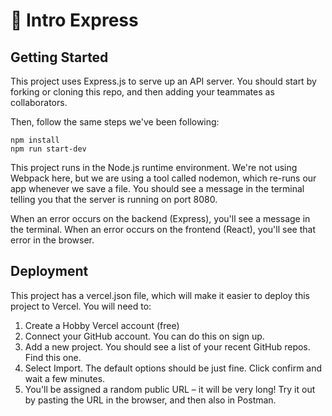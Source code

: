 # 🚂 Intro Express

## Getting Started

This project uses Express.js to serve up an API server. You should start by forking or cloning this repo, and then adding your teammates as collaborators.

Then, follow the same steps we've been following:

```
npm install
npm run start-dev
```

This project runs in the Node.js runtime environment. We're not using Webpack here, but we are using a tool called nodemon, which re-runs our app whenever we save a file. You should see a message in the terminal telling you that the server is running on port 8080.

When an error occurs on the backend (Express), you'll see a message in the terminal. When an error occurs on the frontend (React), you'll see that error in the browser.

## Deployment

This project has a vercel.json file, which will make it easier to deploy this project to Vercel. You will need to:

1. Create a Hobby Vercel account (free)
2. Connect your GitHub account. You can do this on sign up.
3. Add a new project. You should see a list of your recent GitHub repos. Find this one.
4. Select Import. The default options should be just fine. Click confirm and wait a few minutes.
5. You'll be assigned a random public URL – it will be very long! Try it out by pasting the URL in the browser, and then also in Postman.
